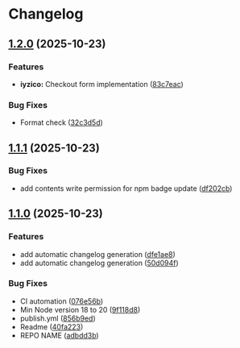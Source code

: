 # Changelog

## [1.2.0](https://github.com/furkanczay/better-payment/compare/better-payment-v1.1.1...better-payment-v1.2.0) (2025-10-23)


### Features

* **iyzico:** Checkout form implementation ([83c7eac](https://github.com/furkanczay/better-payment/commit/83c7eac28bf9e2e90577484244165b41c934dc09))


### Bug Fixes

* Format check ([32c3d5d](https://github.com/furkanczay/better-payment/commit/32c3d5d4d6db07b07093835ba7e07624feea9308))

## [1.1.1](https://github.com/furkanczay/better-payment/compare/better-payment-v1.1.0...better-payment-v1.1.1) (2025-10-23)


### Bug Fixes

* add contents write permission for npm badge update ([df202cb](https://github.com/furkanczay/better-payment/commit/df202cb69b21e8382c33d9d61971d44a6dd9b145))

## [1.1.0](https://github.com/furkanczay/better-payment/compare/better-payment-v1.0.2...better-payment-v1.1.0) (2025-10-23)


### Features

* add automatic changelog generation ([dfe1ae8](https://github.com/furkanczay/better-payment/commit/dfe1ae8b154f00bc727fc57a2dfbea144b939859))
* add automatic changelog generation ([50d094f](https://github.com/furkanczay/better-payment/commit/50d094f4369e4debeffcbe480875971574531804))


### Bug Fixes

* CI automation ([076e56b](https://github.com/furkanczay/better-payment/commit/076e56b2ae001dd3ee1df78ad36302a4e71dfe92))
* Min Node version 18 to 20 ([9f118d8](https://github.com/furkanczay/better-payment/commit/9f118d8ba425a9a6658b0330c08ef33a460e57f1))
* publish.yml ([856b9ed](https://github.com/furkanczay/better-payment/commit/856b9edcc1bdae3567a8d2d1cb1a95d8e20919cb))
* Readme ([40fa223](https://github.com/furkanczay/better-payment/commit/40fa2233cf579e6fde870fc8f85cbe03f425a485))
* REPO NAME ([adbdd3b](https://github.com/furkanczay/better-payment/commit/adbdd3b1501abe50cc253b10f8cfcf1cdf6358af))
